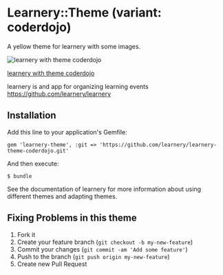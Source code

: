 # Learnery::Theme (variant: coderdojo)

A yellow theme for learnery with some images.

![learnery with theme coderdojo](http://learnery.github.io/images/screenshot-3.png) 

[learnery with theme coderdojo](http://ancient-tor-6627.herokuapp.com/)

learnery is and app for organizing learning events
https://github.com/learnery/learnery

## Installation

Add this line to your application's Gemfile:

    gem 'learnery-theme', :git => 'https://github.com/learnery/learnery-theme-coderdojo.git'

And then execute:

    $ bundle

See the documentation of learnery for more information about
using different themes and adapting themes.


## Fixing Problems in this theme

1. Fork it
2. Create your feature branch (`git checkout -b my-new-feature`)
3. Commit your changes (`git commit -am 'Add some feature'`)
4. Push to the branch (`git push origin my-new-feature`)
5. Create new Pull Request

